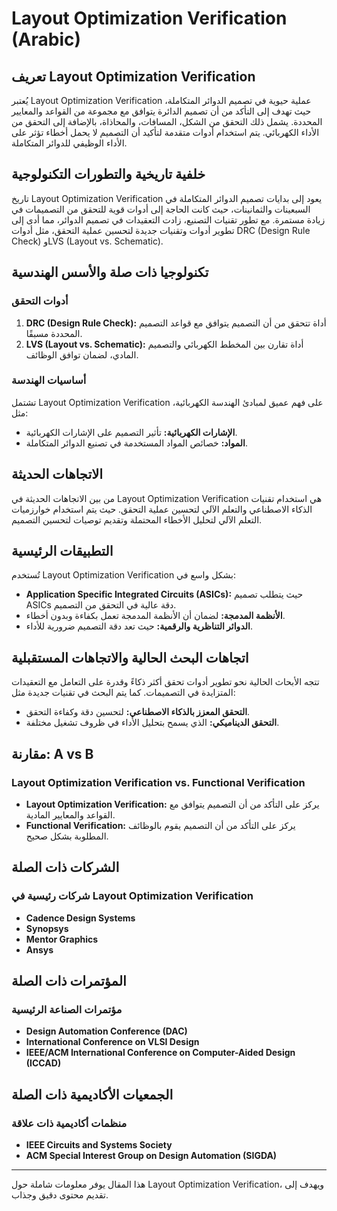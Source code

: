 # Layout Optimization Verification (Arabic)

## تعريف Layout Optimization Verification

يُعتبر Layout Optimization Verification عملية حيوية في تصميم الدوائر المتكاملة، حيث تهدف إلى التأكد من أن تصميم الدائرة يتوافق مع مجموعة من القواعد والمعايير المحددة. يشمل ذلك التحقق من الشكل، المسافات، والمحاذاة، بالإضافة إلى التحقق من الأداء الكهربائي. يتم استخدام أدوات متقدمة لتأكيد أن التصميم لا يحمل أخطاء تؤثر على الأداء الوظيفي للدوائر المتكاملة.

## خلفية تاريخية والتطورات التكنولوجية

تاريخ Layout Optimization Verification يعود إلى بدايات تصميم الدوائر المتكاملة في السبعينات والثمانينات، حيث كانت الحاجة إلى أدوات قوية للتحقق من التصميمات في زيادة مستمرة. مع تطور تقنيات التصنيع، زادت التعقيدات في تصميم الدوائر، مما أدى إلى تطوير أدوات وتقنيات جديدة لتحسين عملية التحقق، مثل أدوات DRC (Design Rule Check) وLVS (Layout vs. Schematic).

## تكنولوجيا ذات صلة والأسس الهندسية

### أدوات التحقق

1. **DRC (Design Rule Check):** أداة تتحقق من أن التصميم يتوافق مع قواعد التصميم المحددة مسبقًا.
2. **LVS (Layout vs. Schematic):** أداة تقارن بين المخطط الكهربائي والتصميم المادي، لضمان توافق الوظائف.

### أساسيات الهندسة

تشتمل Layout Optimization Verification على فهم عميق لمبادئ الهندسة الكهربائية، مثل:

- **الإشارات الكهربائية:** تأثير التصميم على الإشارات الكهربائية.
- **المواد:** خصائص المواد المستخدمة في تصنيع الدوائر المتكاملة.

## الاتجاهات الحديثة

من بين الاتجاهات الحديثة في Layout Optimization Verification هي استخدام تقنيات الذكاء الاصطناعي والتعلم الآلي لتحسين عملية التحقق. حيث يتم استخدام خوارزميات التعلم الآلي لتحليل الأخطاء المحتملة وتقديم توصيات لتحسين التصميم.

## التطبيقات الرئيسية

تُستخدم Layout Optimization Verification بشكل واسع في:

- **Application Specific Integrated Circuits (ASICs):** حيث يتطلب تصميم ASICs دقة عالية في التحقق من التصميم.
- **الأنظمة المدمجة:** لضمان أن الأنظمة المدمجة تعمل بكفاءة وبدون أخطاء.
- **الدوائر التناظرية والرقمية:** حيث تعد دقة التصميم ضرورية للأداء.

## اتجاهات البحث الحالية والاتجاهات المستقبلية

تتجه الأبحاث الحالية نحو تطوير أدوات تحقق أكثر ذكاءً وقدرة على التعامل مع التعقيدات المتزايدة في التصميمات. كما يتم البحث في تقنيات جديدة مثل:

- **التحقق المعزز بالذكاء الاصطناعي:** لتحسين دقة وكفاءة التحقق.
- **التحقق الديناميكي:** الذي يسمح بتحليل الأداء في ظروف تشغيل مختلفة.

## مقارنة: A vs B

### Layout Optimization Verification vs. Functional Verification

- **Layout Optimization Verification:** يركز على التأكد من أن التصميم يتوافق مع القواعد والمعايير المادية.
- **Functional Verification:** يركز على التأكد من أن التصميم يقوم بالوظائف المطلوبة بشكل صحيح.

## الشركات ذات الصلة

### شركات رئيسية في Layout Optimization Verification

- **Cadence Design Systems**
- **Synopsys**
- **Mentor Graphics**
- **Ansys**

## المؤتمرات ذات الصلة

### مؤتمرات الصناعة الرئيسية

- **Design Automation Conference (DAC)**
- **International Conference on VLSI Design**
- **IEEE/ACM International Conference on Computer-Aided Design (ICCAD)**

## الجمعيات الأكاديمية ذات الصلة

### منظمات أكاديمية ذات علاقة

- **IEEE Circuits and Systems Society**
- **ACM Special Interest Group on Design Automation (SIGDA)**

---
هذا المقال يوفر معلومات شاملة حول Layout Optimization Verification، ويهدف إلى تقديم محتوى دقيق وجذاب.